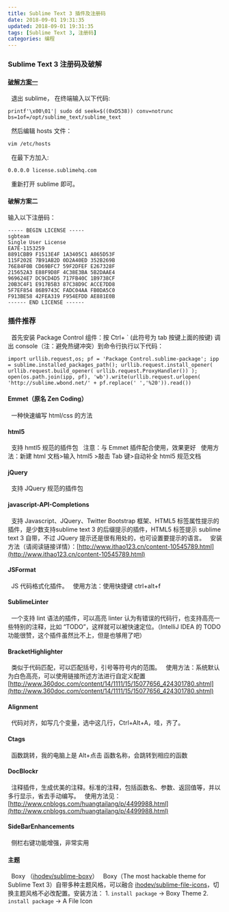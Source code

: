 ```yaml
---
title: Sublime Text 3 插件及注册码
date: 2018-09-01 19:31:35
updated: 2018-09-01 19:31:35
tags: [Sublime Text 3, 注册码]
categories: 编程
---
```

### Sublime Text 3 注册码及破解

#### [**破解方案一**](https://gist.github.com/laptrinhcomvn/ae127424a9026f507a3c)
&nbsp;&nbsp;退出 sublime， 在终端输入以下代码:
```
printf'\x00\01'| sudo dd seek=$((0xD538)) conv=notrunc bs=1of=/opt/sublime_text/sublime_text
```
&nbsp;&nbsp;然后编辑 hosts 文件：
```
vim /etc/hosts
```
&nbsp;&nbsp;在最下方加入:
```
0.0.0.0 license.sublimehq.com
```
&nbsp;&nbsp;重新打开 sublime 即可。

#### **破解方案二**
输入以下注册码：
```
----- BEGIN LICENSE -----
sgbteam
Single User License
EA7E-1153259
8891CBB9 F1513E4F 1A3405C1 A865D53F
115F202E 7B91AB2D 0D2A40ED 352B269B
76E84F0B CD69BFC7 59F2DFEF E267328F
215652A3 E88F9D8F 4C38E3BA 5B2DAAE4
969624E7 DC9CD4D5 717FB40C 1B9738CF
20B3C4F1 E917B5B3 87C38D9C ACCE7DD8
5F7EF854 86B9743C FADC04AA FB0DA5C0
F913BE58 42FEA319 F954EFDD AE881E0B
------ END LICENSE ------
```
### 插件推荐
&nbsp;&nbsp;首先安装 Package Control 组件：按 Ctrl+ ` (此符号为 tab 按键上面的按键) 调出 console（注：避免热键冲突）到命令行执行以下代码：
```
import urllib.request,os; pf = 'Package Control.sublime-package'; ipp = sublime.installed_packages_path(); urllib.request.install_opener( urllib.request.build_opener( urllib.request.ProxyHandler()) ); open(os.path.join(ipp, pf), 'wb').write(urllib.request.urlopen( 'http://sublime.wbond.net/' + pf.replace(' ','%20')).read())
```
#### Emmet（原名 Zen Coding）
&nbsp;&nbsp;一种快速编写 html/css 的方法
#### html5
&nbsp;&nbsp;支持 hmtl5 规范的插件包
&nbsp;&nbsp;注意：与 Emmet 插件配合使用，效果更好
&nbsp;&nbsp;使用方法：新建 html 文档>输入 html5 >敲击 Tab 键>自动补全 html5 规范文档
#### jQuery
&nbsp;&nbsp;支持 JQuery 规范的插件包
#### javascript-API-Completions
&nbsp;&nbsp;支持 Javascript、JQuery、Twitter Bootstrap 框架、HTML5 标签属性提示的插件，是少数支持sublime text 3 的后缀提示的插件，HTML5 标签提示 sublime text 3 自带，不过 JQuery 提示还是很有用处的，也可设置要提示的语言。
&nbsp;&nbsp;安装方法（请阅读链接详情）：[http://www.ithao123.cn/content-10545789.html](http://www.ithao123.cn/content-10545789.html)
#### JSFormat
&nbsp;&nbsp;JS 代码格式化插件。
&nbsp;&nbsp;使用方法：使用快捷键 ctrl+alt+f
#### SublimeLinter
&nbsp;&nbsp;一个支持 lint 语法的插件，可以高亮 linter 认为有错误的代码行，也支持高亮一些特别的注释，比如 “TODO”，这样就可以被快速定位。（IntelliJ IDEA 的 TODO 功能很赞，这个插件虽然比不上，但是也够用了吧）
#### BracketHighlighter
&nbsp;&nbsp;类似于代码匹配，可以匹配括号，引号等符号内的范围。
&nbsp;&nbsp;使用方法：系统默认为白色高亮，可以使用链接所述方法进行自定义配置
[http://www.360doc.com/content/14/1111/15/15077656_424301780.shtml](http://www.360doc.com/content/14/1111/15/15077656_424301780.shtml)
#### Alignment
&nbsp;&nbsp;代码对齐，如写几个变量，选中这几行，Ctrl+Alt+A，哇，齐了。
#### Ctags
&nbsp;&nbsp;函数跳转，我的电脑上是 Alt+点击 函数名称，会跳转到相应的函数
#### Doc​Blockr
&nbsp;&nbsp;注释插件，生成优美的注释。标准的注释，包括函数名、参数、返回值等，并以多行显示，省去手动编写。
&nbsp;&nbsp;使用方法见：[http://www.cnblogs.com/huangtailang/p/4499988.html](http://www.cnblogs.com/huangtailang/p/4499988.html)
#### SideBarEnhancements
&nbsp;&nbsp;侧栏右键功能增强，非常实用
#### 主题
&nbsp;&nbsp;Boxy （[ihodev/sublime-boxy](https://link.zhihu.com/?target=https%3A//github.com/ihodev/sublime-boxy)）
&nbsp;&nbsp;Boxy（The most hackable theme for Sublime Text 3）自带多种主题风格，可以融合 [ihodev/sublime-file-icons](https://link.zhihu.com/?target=https%3A//github.com/ihodev/sublime-file-icons)，切换主题风格不必改配置。安装方法：
1\. `install package` -> Boxy Theme
2\. `install package` -> A File Icon
